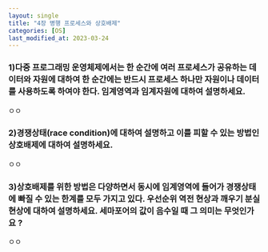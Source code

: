 ```yaml
---
layout: single
title: "4장 병행 프로세스와 상호배제"
categories: [OS]
last_modified_at: 2023-03-24
---
```


### 1)다중 프로그래밍 운영체제에서는 한 순간에 여러 프로세스가 공유하는 데이터와 자원에 대하여 한 순간에는 반드시 프로세스 하나만 자원이나 데이터를 사용하도록 하여야 한다. 임계영역과 임계자원에 대하여 설명하세요.
ㅇㅇ

### 2)경쟁상태(race condition)에 대하여 설명하고 이를 피할 수 있는 방법인 상호배제에 대하여 설명하세요.
ㅇㅇ

### 3)상호배제를 위한 방법은 다양하면서 동시에 임계영역에 들어가 경쟁상태에 빠질 수 있는 한계를 모두 가지고 있다. 우선순위 역전 현상과 깨우기 분실 현상에 대하여 설명하세요. 세마포어의 값이 음수일 때 그 의미는 무엇인가요 ?
ㅇㅇ


